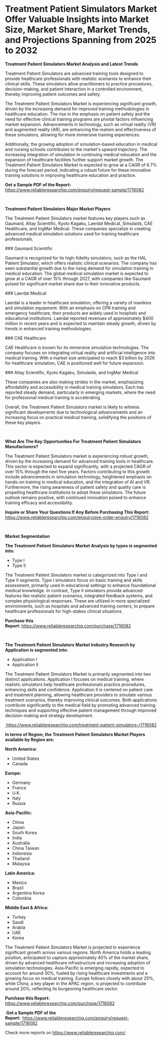 <p><h1>Treatment Patient Simulators Market Offer Valuable Insights into Market Size, Market Share, Market Trends, and Projections Spanning from 2025 to 2032</h1></p><p><strong>Treatment Patient Simulators Market Analysis and Latest Trends</strong></p>
<p><p>Treatment Patient Simulators are advanced training tools designed to provide healthcare professionals with realistic scenarios to enhance their clinical skills. These simulators allow practitioners to practice procedures, decision-making, and patient interaction in a controlled environment, thereby improving patient outcomes and safety.</p><p>The Treatment Patient Simulators Market is experiencing significant growth, driven by the increasing demand for improved training methodologies in healthcare education. The rise in the emphasis on patient safety and the need for effective clinical training programs are pivotal factors influencing market expansion. Advancements in technology, such as virtual reality (VR) and augmented reality (AR), are enhancing the realism and effectiveness of these simulators, allowing for more immersive training experiences.</p><p>Additionally, the growing adoption of simulation-based education in medical and nursing schools contributes to the market's upward trajectory. The increasing integration of simulation in continuing medical education and the expansion of healthcare facilities further support market growth. The Treatment Patient Simulators Market is expected to grow at a CAGR of 6.7% during the forecast period, indicating a robust future for these innovative training solutions in improving healthcare education and practice.</p></p>
<p><strong>Get a Sample PDF of the Report:&nbsp;</strong> <a href="https://www.reliableresearchiq.com/enquiry/request-sample/1716082?utm_campaign=1082&utm_medium=2&utm_source=Github&utm_content=ia&utm_term=12012025&utm_id=treatment-patient-simulators">https://www.reliableresearchiq.com/enquiry/request-sample/1716082</a></p>
<p>&nbsp;</p>
<p><strong>Treatment Patient Simulators Major Market Players</strong></p>
<p><p>The Treatment Patient Simulators market features key players such as Gaumard, Altay Scientific, Kyoto Kagaku, Laerdal Medical, Simulaids, CAE Healthcare, and IngMar Medical. These companies specialize in creating advanced medical simulation solutions used for training healthcare professionals.</p><p>### Gaumard Scientific</p><p>Gaumard is recognized for its high-fidelity simulators, such as the HAL Patient Simulator, which offers realistic clinical scenarios. The company has seen substantial growth due to the rising demand for simulation training in medical education. The global medical simulation market is expected to grow at a CAGR of over 15% through 2027, with companies like Gaumard poised for significant market share due to their innovative products.</p><p>### Laerdal Medical</p><p>Laerdal is a leader in healthcare simulation, offering a variety of manikins and simulation equipment. With an emphasis on CPR training and emergency healthcare, their products are widely used in hospitals and educational institutions. Laerdal reported revenues of approximately $400 million in recent years and is expected to maintain steady growth, driven by trends in enhanced training methodologies.</p><p>### CAE Healthcare</p><p>CAE Healthcare is known for its immersive simulation technologies. The company focuses on integrating virtual reality and artificial intelligence into medical training. With a market size anticipated to reach $3 billion by 2026 for healthcare simulation, CAE is positioned well for future expansion.</p><p>### Altay Scientific, Kyoto Kagaku, Simulaids, and IngMar Medical</p><p>These companies are also making strides in the market, emphasizing affordability and accessibility in medical training simulators. Each has reported steady demand, particularly in emerging markets, where the need for professional medical training is accelerating.</p><p>Overall, the Treatment Patient Simulators market is likely to witness significant developments due to technological advancements and an increasing focus on practical medical training, solidifying the positions of these key players.</p></p>
<p>&nbsp;</p>
<p><strong>What Are The Key Opportunities For Treatment Patient Simulators Manufacturers?</strong></p>
<p><p>The Treatment Patient Simulators market is experiencing robust growth, driven by the increasing demand for advanced training tools in healthcare. This sector is expected to expand significantly, with a projected CAGR of over 15% through the next five years. Factors contributing to this growth include advancements in simulation technology, heightened emphasis on hands-on training in medical education, and the integration of AI and VR. Furthermore, the rising awareness of patient safety and quality care is propelling healthcare institutions to adopt these simulators. The future outlook remains positive, with continued innovation poised to enhance training efficacy and accessibility.</p></p>
<p><strong>Inquire or Share Your Questions If Any Before Purchasing This Report:</strong> <a href="https://www.reliableresearchiq.com/enquiry/pre-order-enquiry/1716082?utm_campaign=1082&utm_medium=2&utm_source=Github&utm_content=ia&utm_term=12012025&utm_id=treatment-patient-simulators">https://www.reliableresearchiq.com/enquiry/pre-order-enquiry/1716082</a></p>
<p>&nbsp;</p>
<p><strong>Market Segmentation</strong></p>
<p><strong>The Treatment Patient Simulators Market Analysis by types is segmented into:</strong></p>
<p><ul><li>Type I</li><li>Type II</li></ul></p>
<p><p>The Treatment Patient Simulators market is categorized into Type I and Type II segments. Type I simulators focus on basic training and skills assessment, primarily used in educational settings to enhance foundational medical knowledge. In contrast, Type II simulators provide advanced features like realistic patient scenarios, integrated feedback systems, and complex physiological responses. These are utilized in more specialized environments, such as hospitals and advanced training centers, to prepare healthcare professionals for high-stakes clinical situations.</p></p>
<p><strong>Purchase this Report:&nbsp;</strong><a href="https://www.reliableresearchiq.com/purchase/1716082?utm_campaign=1082&utm_medium=2&utm_source=Github&utm_content=ia&utm_term=12012025&utm_id=treatment-patient-simulators">https://www.reliableresearchiq.com/purchase/1716082</a></p>
<p>&nbsp;</p>
<p><strong>The Treatment Patient Simulators Market Industry Research by Application is segmented into:</strong></p>
<p><ul><li>Application I</li><li>Application II</li></ul></p>
<p><p>The Treatment Patient Simulators Market is primarily segmented into two distinct applications. Application I focuses on medical training, where realistic simulators help healthcare professionals practice procedures, enhancing skills and confidence. Application II is centered on patient care and treatment planning, allowing healthcare providers to simulate various treatment scenarios, thereby improving clinical outcomes. Both applications contribute significantly to the medical field by promoting advanced training techniques and supporting effective patient management through improved decision-making and strategy development.</p></p>
<p><a href="https://www.reliableresearchiq.com/treatment-patient-simulators-r1716082?utm_campaign=1082&utm_medium=2&utm_source=Github&utm_content=ia&utm_term=12012025&utm_id=treatment-patient-simulators">&nbsp;https://www.reliableresearchiq.com/treatment-patient-simulators-r1716082</a></p>
<p><strong>In terms of Region, the Treatment Patient Simulators Market Players available by Region are:</strong></p>
<p>
    <p> <strong> North America: </strong>
        <ul>
            <li>United States</li>
            <li>Canada</li>
        </ul>
        </p> 
    <p> <strong> Europe: </strong>
        <ul>
            <li>Germany</li>
            <li>France</li>
            <li>U.K.</li>
            <li>Italy</li>
            <li>Russia</li>
        </ul>
        </p> 
    <p> <strong> Asia-Pacific: </strong>
        <ul>
            <li>China</li>
            <li>Japan</li>
            <li>South Korea</li>
            <li>India</li>
            <li>Australia</li>
            <li>China Taiwan</li>
            <li>Indonesia</li>
            <li>Thailand</li>
            <li>Malaysia</li>
        </ul>
        </p> 
    <p> <strong> Latin America: </strong>
        <ul>
            <li>Mexico</li>
            <li>Brazil</li>
            <li>Argentina Korea</li>
            <li>Colombia</li>
        </ul>
        </p> 
    <p> <strong> Middle East & Africa: </strong>
        <ul>
            <li>Turkey</li>
            <li>Saudi</li>
            <li>Arabia</li>
            <li>UAE</li>
            <li>Korea</li>
        </ul>
    </p>
    </p>
<p><p>The Treatment Patient Simulators Market is projected to experience significant growth across various regions. North America holds a leading position, anticipated to capture approximately 40% of the market share, driven by advanced healthcare infrastructure and increasing adoption of simulation technologies. Asia-Pacific is emerging rapidly, expected to account for around 30%, fueled by rising healthcare investments and a growing focus on medical training. Europe follows closely with about 25%, while China, a key player in the APAC region, is projected to contribute around 20%, reflecting its burgeoning healthcare sector.</p></p>
<p><strong>Purchase this Report: </strong><a href="https://www.reliableresearchiq.com/purchase/1716082?utm_campaign=1082&utm_medium=2&utm_source=Github&utm_content=ia&utm_term=12012025&utm_id=treatment-patient-simulators">https://www.reliableresearchiq.com/purchase/1716082</a></p>
<p>&nbsp;<strong>Get a Sample PDF of the Report:&nbsp;&nbsp;</strong><a href="https://www.reliableresearchiq.com/enquiry/request-sample/1716082?utm_campaign=1082&utm_medium=2&utm_source=Github&utm_content=ia&utm_term=12012025&utm_id=treatment-patient-simulators">https://www.reliableresearchiq.com/enquiry/request-sample/1716082</a></p>
<p><strong></strong></p>
<p>Check more reports on <a href="https://www.reliableresearchiq.com/?utm_campaign=1082&utm_medium=2&utm_source=Github&utm_content=ia&utm_term=12012025&utm_id=treatment-patient-simulators">https://www.reliableresearchiq.com/</a></p>